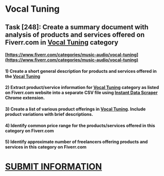 # Vocal Tuning
## Task [248]: Create a summary document with analysis of products and services offered on Fiverr.com in [Vocal Tuning](https://www.fiverr.com/categories/music-audio/vocal-tuning) category
#### [https://www.fiverr.com/categories/music-audio/vocal-tuning](https://www.fiverr.com/categories/music-audio/vocal-tuning)
#### 1) Create a short general description for products and services offered in the [Vocal Tuning](https://www.fiverr.com/categories/music-audio/vocal-tuning)
#### 2) Extract product/service information for [Vocal Tuning](https://www.fiverr.com/categories/music-audio/vocal-tuning) category as listed on Fiverr.com website into a separate CSV file using [Instant Data Scraper](https://chrome.google.com/webstore/detail/instant-data-scraper/ofaokhiedipichpaobibbnahnkdoiiah) Chrome extension.
#### 3) Create a list of various product offerings in [Vocal Tuning](https://www.fiverr.com/categories/music-audio/vocal-tuning). Include product variations with brief descriptions.
#### 4) Identify common price range for the products/services offered in this category on Fiverr.com
#### 5) Identify approximate number of freelancers offering products and services in this category on Fiverr.com

# [SUBMIT INFORMATION](https://forms.office.com/r/8AEKjkLxKG)
